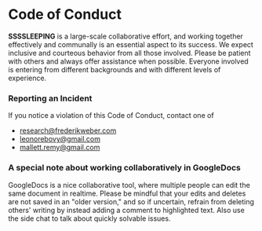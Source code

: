 # Code of Conduct

**SSSSLEEPING** is a large-scale collaborative effort, and working together effectively and communally is an essential aspect to its success. We expect inclusive and courteous behavior from all those involved. Please be patient with others and always offer assistance when possible. Everyone involved is entering from different backgrounds and with different levels of experience.

### Reporting an Incident
If you notice a violation of this Code of Conduct, contact one of
- research@frederikweber.com
- leonorebovy@gmail.com
- mallett.remy@gmail.com

### A special note about working collaboratively in GoogleDocs
GoogleDocs is a nice collaborative tool, where multiple people can edit the same document in realtime. Please be mindful that your edits and deletes are not saved in an "older version," and so if uncertain, refrain from deleting others' writing by instead adding a comment to highlighted text. Also use the side chat to talk about quickly solvable issues.